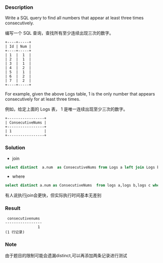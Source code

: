### Description

Write a SQL query to find all numbers that appear at least three times consecutively.

编写一个 SQL 查询，查找所有至少连续出现三次的数字。

```
+----+-----+
| Id | Num |
+----+-----+
| 1  |  1  |
| 2  |  1  |
| 3  |  1  |
| 4  |  2  |
| 5  |  1  |
| 6  |  2  |
| 7  |  2  |
+----+-----+
```
For example, given the above Logs table, 1 is the only number that appears consecutively for at least three times.

例如，给定上面的 Logs 表， 1 是唯一连续出现至少三次的数字。
```
+-----------------+
| ConsecutiveNums |
+-----------------+
| 1               |
+-----------------+
```

### Solution

- join
```sql
select distinct  a.num  as ConsecutiveNums from Logs a left join Logs b on a.Id = b.Id-1 left join Logs c on a.id = c.id-2 where a.num = b.num AND a.num= c.num;
```

- where
```sql
select distinct a.num as ConsecutiveNums  from logs a,logs b,logs c where a.id=b.id-1 and a.id=c.id-2 and a.num=b.num and a.num=c.num;
```

有人说执行join会更快，但实际执行时间基本无差别

### Result
```
 consecutivenums
-----------------
               1
(1 行记录)
```


### Note

由于题目的限制可能会遗漏distinct,可以再添加两条记录进行测试